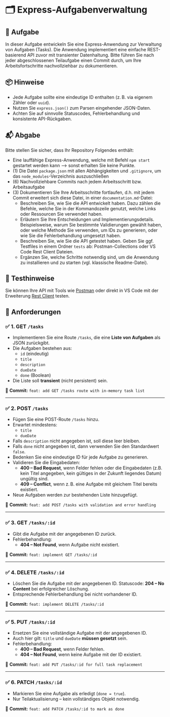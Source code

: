 # 🗂️ Express-Aufgabenverwaltung

## 📝 Aufgabe

In dieser Aufgabe entwickeln Sie eine Express-Anwendung zur Verwaltung von Aufgaben (Tasks). Die Anwendung implementiert eine einfache REST-basierend API zuvor mit transienter Datenhaltung. Bitte führen Sie nach jeder abgeschlossenen Teilaufgabe einen Commit durch, um Ihre Arbeitsfortschritte nachvollziehbar zu dokumentieren.

## 📦 Hinweise

- Jede Aufgabe sollte eine eindeutige ID enthalten (z. B. via eigenem Zähler oder `uuid`).
- Nutzen Sie `express.json()` zum Parsen eingehender JSON-Daten.
- Achten Sie auf sinnvolle Statuscodes, Fehlerbehandlung und konsistente API-Rückgaben.

## 📬 Abgabe

Bitte stellen Sie sicher, dass Ihr Repository Folgendes enthält:

- Eine lauffähige Express-Anwendung, welche mit Befehl `npm start` gestartet werden kann --> sonst erhalten Sie keine Punkte.
- (1) Die Datei `package.json` mit allen Abhängigkeiten und `.gitignore`, um das `node_modules`-Verzeichnis auszuschließen
- (6) Nachvollziehbare Commits nach jedem Arbeitsschritt bzw. Arbeitsaufgabe
- (3) Dokumentieren Sie Ihre Arbeitsschritte fortlaufen, d.h. mit jedem Commit erweitert sich diese Datei, in einer `documentation.md`-Datei:
  - Beschreiben Sie, wie Sie die API entwickelt haben. Dazu zählen die Befehle, welche Sie in der Kommandozeile genutzt, welche Links oder Ressourcen Sie verwendet haben.
  - Erläutern Sie Ihre Entscheidungen und Implementierungsdetails. Beispielsweise, warum Sie bestimmte Validierungen gewählt haben, oder welche Methode Sie verwenden, um IDs zu generieren, oder wie Sie die Fehlerbehandlung umgesetzt haben.
  - Beschreiben Sie, wie Sie die API getestet haben. Geben Sie ggf. Testfiles in einem Ordner `tests` ab: Postman-Collections oder VS Code Rest Client Dateien.
  - Ergänzen Sie, welche Schritte notwendig sind, um die Anwendung zu installieren und zu starten (vgl. klassische Readme-Datei).

## 🧪 Testhinweise

Sie können Ihre API mit Tools wie [Postman](https://www.postman.com/) oder direkt in VS Code mit der Erweiterung [Rest Client](https://marketplace.visualstudio.com/items?itemName=humao.rest-client) testen.

## 🔧 Anforderungen

### ✅ 1. GET `/tasks`

- Implementieren Sie eine Route `/tasks`, die eine **Liste von Aufgaben** als JSON zurückgibt.
- Die Aufgaben bestehen aus:
  - `id` (eindeutig)
  - `title`
  - `description`
  - `dueDate`
  - `done` (Boolean)
- Die Liste soll **transient** (nicht persistent) sein.

📌 **Commit:** `feat: add GET /tasks route with in-memory task list`

---

### ✅ 2. POST `/tasks`

- Fügen Sie eine POST-Route `/tasks` hinzu.
- Erwartet mindestens:
  - `title`
  - `dueDate`
- Falls `description` nicht angegeben ist, soll diese leer bleiben.
- Falls `done` nicht angegeben ist, dann verwenden Sie den Standardwert `false`.
- Bedenken Sie eine eindeutige ID für jede Aufgabe zu generieren.
- Validieren Sie die Eingabedaten:
  - **400 – Bad Request**, wenn Felder fehlen oder die Eingabedaten (z.B. kein Titel angegeben, kein gültiges in der Zukunft liegendes Datum) ungültig sind.
  - **409 – Conflict**, wenn z. B. eine Aufgabe mit gleichem Titel bereits existiert.
- Neue Aufgaben werden zur bestehenden Liste hinzugefügt.

📌 **Commit:** `feat: add POST /tasks with validation and error handling`

---

### ✅ 3. GET `/tasks/:id`

- Gibt die Aufgabe mit der angegebenen ID zurück.
- Fehlerbehandlung:
  - **404 – Not Found**, wenn Aufgabe nicht existiert.

📌 **Commit:** `feat: implement GET /tasks/:id`

---

### ✅ 4. DELETE `/tasks/:id`

- Löschen Sie die Aufgabe mit der angegebenen ID. Statuscode: **204 – No Content** bei erfolgreicher Löschung.
- Entsprechende Fehlerbehandlung bei nicht vorhandener ID.

📌 **Commit:** `feat: implement DELETE /tasks/:id`

---

### ✅ 5. PUT `/tasks/:id`

- Ersetzen Sie eine vollständige Aufgabe mit der angegebenen ID.
- Auch hier gilt: `title` und `dueDate` **müssen gesetzt** sein.
- Fehlerbehandlung:
  - **400 – Bad Request**, wenn Felder fehlen.
  - **404 – Not Found**, wenn keine Aufgabe mit der ID existiert.

📌 **Commit:** `feat: add PUT /tasks/:id for full task replacement`

---

### ✅ 6. PATCH `/tasks/:id`

- Markieren Sie eine Aufgabe als erledigt (`done = true`).
- Nur Teilaktualisierung – kein vollständiges Objekt notwendig.

📌 **Commit:** `feat: add PATCH /tasks/:id to mark as done`
